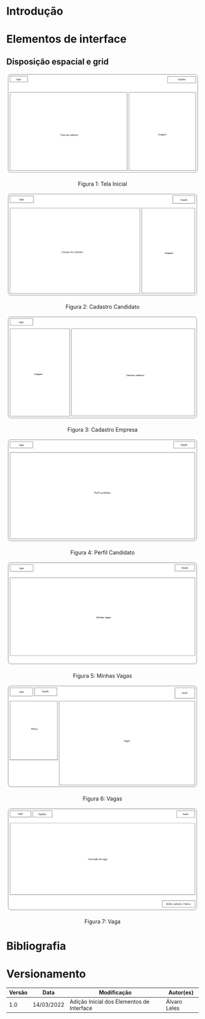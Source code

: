 # Introdução

# Elementos de interface

## Disposição espacial e grid
[![TelaInicial](../../assets/PadroesDeProjeto/GuiaDeEstilo/TelaInicial.png)](../../assets/PadroesDeProjeto/GuiaDeEstilo/TelaInicial.png)
<center>Figura 1: Tela Inicial</center>

[![CadastroCandidato](../../assets/PadroesDeProjeto/GuiaDeEstilo/CadastroCandidato.png)](../../assets/PadroesDeProjeto/GuiaDeEstilo/CadastroCandidato.png)
<center>Figura 2: Cadastro Candidato</center>

[![CadastroEmpresa](../../assets/PadroesDeProjeto/GuiaDeEstilo/CadastroEmpresa.png)](../../assets/PadroesDeProjeto/GuiaDeEstilo/CadastroEmpresa.png)
<center>Figura 3: Cadastro Empresa</center>

[![PerfilCandidato](../../assets/PadroesDeProjeto/GuiaDeEstilo/PerfilCandidato.png)](../../assets/PadroesDeProjeto/GuiaDeEstilo/PerfilCandidato.png)
<center>Figura 4: Perfil Candidato</center>

[![MinhasVagas](../../assets/PadroesDeProjeto/GuiaDeEstilo/MinhasVagas.png)](../../assets/PadroesDeProjeto/GuiaDeEstilo/MinhasVagas.png)
<center>Figura 5: Minhas Vagas</center>

[![Vagas](../../assets/PadroesDeProjeto/GuiaDeEstilo/Vagas.png)](../../assets/PadroesDeProjeto/GuiaDeEstilo/Vagas.png)
<center>Figura 6: Vagas</center>

[![Vaga](../../assets/PadroesDeProjeto/GuiaDeEstilo/Vaga.png)](../../assets/PadroesDeProjeto/GuiaDeEstilo/Vaga.png)
<center>Figura 7: Vaga</center>

# Bibliografia

# Versionamento

Versão | Data | Modificação | Autor(es) |
|--|--|--|--|
| 1.0 | 14/03/2022 | Adição Inicial dos Elementos de Interface | Álvaro Leles |